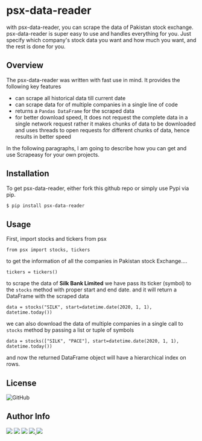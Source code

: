 # psx-data-reader
with psx-data-reader, you can scrape the data of Pakistan stock exchange. psx-data-reader is super easy to use and handles everything for you. Just specify which company's stock data you want and how much you want, and the rest is done for you.

## Overview 
The psx-data-reader was written with fast use in mind. It provides the following key features

- can scrape all historical data till current date
- can scrape data for of multiple companies in a single line of code
- returns a `Pandas DataFrame` for the scraped data
- for better download speed, It does not request the complete data in a single network request rather it makes chunks of data to be downloaded and uses threads to open requests for different chunks of data, hence results in better speed

In the following paragraphs, I am going to describe how you can get and use Scrapeasy for your own projects.


## Installation

To get psx-data-reader, either fork this github repo or simply use Pypi via pip.

```bash
$ pip install psx-data-reader
```

## Usage

First, import stocks and tickers from psx

``
from psx import stocks, tickers
``

to get the information of all the companies in Pakistan stock Exchange....

```
tickers = tickers()
```


to scrape the data of **Silk Bank Limited** we have pass its ticker (symbol) to the `stocks` method with proper start and end date. and it will return a DataFrame with the scraped data

```
data = stocks("SILK", start=datetime.date(2020, 1, 1), datetime.today())
```


we can also download the data of multiple companies in a single call to `stocks` method by passing a list or tuple of symbols


```
data = stocks(["SILK", "PACE"], start=datetime.date(2020, 1, 1), datetime.today())
```

and now the returned DataFrame object will have a hierarchical index on rows.


## License
![GitHub](https://img.shields.io/github/license/MuhammadAmir5670/psx-data-reader)

## Author Info
<p align="left">
<a href="mailto:muhammmadamir5670@gmail.com"><img src="https://img.icons8.com/fluent/40/000000/gmail-new.png"/></a>
<a href = "https://www.linkedin.com/in/muhammad-amir-9826b71b5/"><img src="https://img.icons8.com/fluent/40/000000/linkedin.png"/></a>
<a href = "https://twitter.com/Daniyal60990408/"><img src="https://img.icons8.com/fluent/40/000000/twitter.png"/></a>
<a href="https://www.facebook.com/daniyal.abbasi.1610/">
<img src="https://img.icons8.com/fluent/40/000000/facebook-new.png">
</a>
<a href = "https://www.instagram.com/the_infamous_abbasi/"><img src="https://img.icons8.com/fluent/40/000000/instagram-new.png"/></a>
</p>

